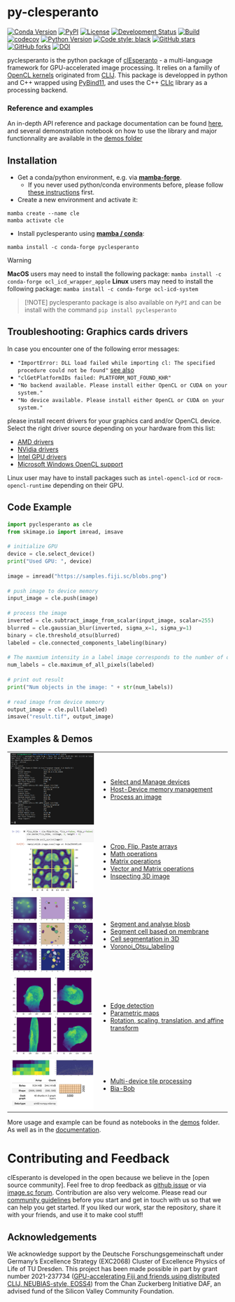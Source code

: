 # py-clesperanto
[![Conda Version](https://img.shields.io/conda/vn/conda-forge/pyclesperanto.svg)](https://anaconda.org/conda-forge/pyclesperanto)
[![PyPI](https://img.shields.io/pypi/v/pyclesperanto.svg?color=green)](https://pypi.org/project/pyclesperanto)
[![License](https://img.shields.io/pypi/l/pyclesperanto.svg?color=green)](https://github.com/clEsperanto/pyclesperanto/raw/main/LICENSE)
[![Development Status](https://img.shields.io/pypi/status/pyclesperanto.svg)](https://en.wikipedia.org/wiki/Software_release_life_cycle#Alpha)
[![Build](https://github.com/clEsperanto/pyclesperanto/actions/workflows/build.yml/badge.svg)](https://github.com/clEsperanto/pyclesperanto/actions/workflows/build.yml)
[![codecov](https://codecov.io/gh/clesperanto/pyclesperanto/branch/main/graph/badge.svg)](https://codecov.io/gh/clesperanto/pyclesperanto)
[![Python Version](https://img.shields.io/pypi/pyversions/pyclesperanto.svg?color=green)](https://python.org)
[![Code style: black](https://img.shields.io/badge/code%20style-black-000000.svg)](https://github.com/psf/black)
[![GitHub stars](https://img.shields.io/github/stars/clEsperanto/pyclesperanto?style=social)](https://github.com/clEsperanto/pyclesperanto)
[![GitHub forks](https://img.shields.io/github/forks/clEsperanto/pyclesperanto?style=social)](https://github.com/clEsperanto/pyclesperanto)
[![DOI](https://zenodo.org/badge/DOI/10.5281/zenodo.13853800.svg)](https://doi.org/10.5281/zenodo.13853800)


pyclesperanto is the python package of [clEsperanto] - a multi-language framework for GPU-accelerated image processing.
It relies on a familly of [OpenCL kernels] originated from [CLIJ].
This package is developped in python and C++ wrapped using [PyBind11], and uses the C++ [CLIc] library as a processing backend.

### Reference and examples

An in-depth API reference and package documentation can be found [here](https://clesperanto.github.io/pyclesperanto/), and several demonstration notebook on how to use the library and major functionnality are available in the [demos folder](https://github.com/clEsperanto/pyclesperanto/tree/main/demos)

## __Installation__

* Get a conda/python environment, e.g. via [__mamba-forge__](https://github.com/conda-forge/miniforge#mambaforge).
    * If you never used python/conda environments before, please follow [these instructions](https://biapol.github.io/blog/mara_lampert/getting_started_with_mambaforge_and_python/readme.html) first.
* Create a new environment and activate it:

```
mamba create --name cle
mamba activate cle
```

* Install pyclesperanto using [__mamba / conda__](https://focalplane.biologists.com/2022/12/08/managing-scientific-python-environments-using-conda-mamba-and-friends/):

```
mamba install -c conda-forge pyclesperanto
```

> [!WARNING]
__MacOS__ users may need to install the following package: `mamba install -c conda-forge ocl_icd_wrapper_apple`
__Linux__ users may need to install the following package: `mamba install -c conda-forge ocl-icd-system`

> [!NOTE] pyclesperanto package is also available on `PyPI` and can be install with the command `pip install pyclesperanto`

## Troubleshooting: Graphics cards drivers

In case you encounter one of the following error messages:
* `"ImportError: DLL load failed while importing cl: The specified procedure could not be found"` [see also](https://github.com/clEsperanto/pyclesperanto_prototype/issues/55)
* `"clGetPlatformIDs failed: PLATFORM_NOT_FOUND_KHR"`
* `"No backend available. Please install either OpenCL or CUDA on your system."`
* `"No device available. Please install either OpenCL or CUDA on your system."`

please install recent drivers for your graphics card and/or OpenCL device. Select the right driver source depending on your hardware from this list:

* [AMD drivers](https://www.amd.com/en/support)
* [NVidia drivers](https://www.nvidia.com/download/index.aspx)
* [Intel GPU drivers](https://www.intel.com/content/www/us/en/download/726609/intel-arc-graphics-windows-dch-driver.html)
* [Microsoft Windows OpenCL support](https://www.microsoft.com/en-us/p/opencl-and-opengl-compatibility-pack/9nqpsl29bfff)

Linux user may have to install packages such as `intel-opencl-icd` or `rocm-opencl-runtime` depending on their GPU.

## __Code Example__

```python
import pyclesperanto as cle
from skimage.io import imread, imsave

# initialize GPU
device = cle.select_device()
print("Used GPU: ", device)

image = imread("https://samples.fiji.sc/blobs.png")

# push image to device memory
input_image = cle.push(image)

# process the image
inverted = cle.subtract_image_from_scalar(input_image, scalar=255)
blurred = cle.gaussian_blur(inverted, sigma_x=1, sigma_y=1)
binary = cle.threshold_otsu(blurred)
labeled = cle.connected_components_labeling(binary)

# The maxmium intensity in a label image corresponds to the number of objects
num_labels = cle.maximum_of_all_pixels(labeled)

# print out result
print("Num objects in the image: " + str(num_labels))

# read image from device memory
output_image = cle.pull(labeled)
imsave("result.tif", output_image)
```

## __Examples & Demos__

<table border="0">

<tr><td>
<img src="https://github.com/clEsperanto/pyclesperanto/raw/main/demos/images/select_device.png" width="300"/>
</td><td>

* [Select and Manage devices](https://github.com/clEsperanto/pyclesperanto/tree/main/demos/api/select_devices.ipynb)
* [Host-Device memory management](https://github.com/clEsperanto/pyclesperanto/tree/main/demos/api/push_pull_create.ipynb)
* [Process an image](https://github.com/clEsperanto/pyclesperanto/tree/main/demos/api/process_image.ipynb)

</td></tr>

<tr><td>
<img src="https://github.com/clEsperanto/pyclesperanto/raw/main/demos/images/crop_and_paste_images.png" width="300"/>
</td><td>

* [Crop, Flip, Paste arrays](https://github.com/clEsperanto/pyclesperanto/tree/main/demos/basics/crop_flip_paste.ipynb)
* [Math operations](https://github.com/clEsperanto/pyclesperanto/tree/main/demos/basics/arithmetic_operators.ipynb)
* [Matrix operations](https://github.com/clEsperanto/pyclesperanto/tree/main/demos/basics/matrices_operations.ipynb)
* [Vector and Matrix operations](https://github.com/clEsperanto/pyclesperanto/tree/main/demos/basics/vector_and_matrices_operations.ipynb)
* [Inspecting 3D image](https://github.com/clEsperanto/pyclesperanto/tree/main/demos/basics/inspecting_3d_images.ipynb)

</td></tr>


<tr><td>
<img src="https://github.com/clEsperanto/pyclesperanto/raw/main/demos/images/segmentation_3d.png" width="300"/>
</td><td>

* [Segment and analyse blosb](https://github.com/clEsperanto/pyclesperanto/tree/main/demos/example/analyse_blobs.ipynb)
* [Segment cell based on membrane](https://github.com/clEsperanto/pyclesperanto/tree/main/demos/example/membrane_segmentation_2d.ipynb)
* [Cell segmentation in 3D](https://github.com/clEsperanto/pyclesperanto/tree/main/demos/example/Segmentation_3D.ipynb)
* [Voronoi_Otsu_labeling](https://github.com/clEsperanto/pyclesperanto/tree/main/demos/example/voronoi_otsu_labeling.ipynb)

</td></tr>


<tr><td>
<img src="https://github.com/clEsperanto/pyclesperanto/raw/main/demos/images/affine_transforms.png" width="300"/>
</td><td>

* [Edge detection](https://github.com/clEsperanto/pyclesperanto/tree/main/demos/example/edge_detection_and_enhancement.ipynb)
* [Parametric maps](https://github.com/clEsperanto/pyclesperanto/tree/main/demos/example/parametric_maps.ipynb)
* [Rotation, scaling, translation, and affine transform](https://github.com/clEsperanto/pyclesperanto/tree/main/demos/example/affine_transforms.ipynb)
<!-- * [Morphomathic operations](https://github.com/clEsperanto/pyclesperanto/tree/main/demos/example/morphomath_operation.ipynb)   -->

</td></tr>


<tr><td>
<img src="https://github.com/clEsperanto/pyclesperanto/raw/main/demos/images/multi-device-tiling.png" width="300"/>
</td><td>

* [Multi-device tile processing](https://github.com/clEsperanto/pyclesperanto/tree/main/demos/example/multi-gpu_tile_processing_with_dask.ipynb)
* [Bia-Bob](https://github.com/clEsperanto/pyclesperanto/tree/main/demos/interoperability/multi-biabob-example.ipynb)

</td></tr>

</table>

More usage and example can be found as notebooks in the [demos](https://github.com/clEsperanto/pyclesperanto/tree/main/demos) folder. As well as in the [documentation](https://clesperanto.github.io/pyclesperanto/).

# __Contributing and Feedback__

clEsperanto is developed in the open because we believe in the [open source community].
Feel free to drop feedback as [github issue] or via [image.sc forum].
Contribution are also very welcome. Please read our [community guidelines] before you start and get in touch with us so that we can help you get started.
If you liked our work, star the repository, share it with your friends, and use it to make cool stuff!

## Acknowledgements

We acknowledge support by the Deutsche Forschungsgemeinschaft under Germany’s Excellence Strategy (EXC2068) Cluster of Excellence Physics of Life of TU Dresden.
This project has been made possible in part by grant number 2021-237734 ([GPU-accelerating Fiji and friends using distributed CLIJ, NEUBIAS-style, EOSS4](https://chanzuckerberg.com/eoss/proposals/gpu-accelerating-fiji-and-friends-using-distributed-clij-neubias-style/)) from the Chan Zuckerberg Initiative DAF, an advised fund of the Silicon Valley Community Foundation.


[clEsperanto]: http://clesperanto.net/
[OpenCL kernels]: https://github.com/clEsperanto/clij-opencl-kernels/tree/clesperanto_kernels
[CLIJ]: http://clij.github.io/
[CLIc]: https://github.com/clEsperanto/CLIc
[community guidelines]: https://clij.github.io/clij2-docs/community_guidelines
[github issue]: https://github.com/clEsperanto/pyclesperanto/issues
[image.sc forum]: https://forum.image.sc/
[PyBind11]: https://github.com/pybind
